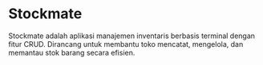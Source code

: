 # Stockmate
Stockmate adalah aplikasi manajemen inventaris berbasis terminal dengan fitur CRUD. Dirancang untuk membantu toko mencatat, mengelola, dan memantau stok barang secara efisien.
